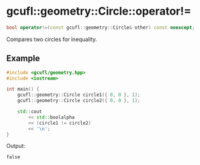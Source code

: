 # gcufl::geometry::Circle::operator!=
```cpp
bool operator!=(const gcufl::geometry::Circle& other) const noexcept;
```
Compares two circles for inequality.
## Example
```cpp
#include <gcufl/geometry.hpp>
#include <iostream>

int main() {
	gcufl::geometry::Circle circle1({ 0, 0 }, 1);
	gcufl::geometry::Circle circle2({ 0, 0 }, 1);

	std::cout
		<< std::boolalpha
		<< (circle1 != circle2)
		<< '\n';
}
```
Output:
```
false
```
